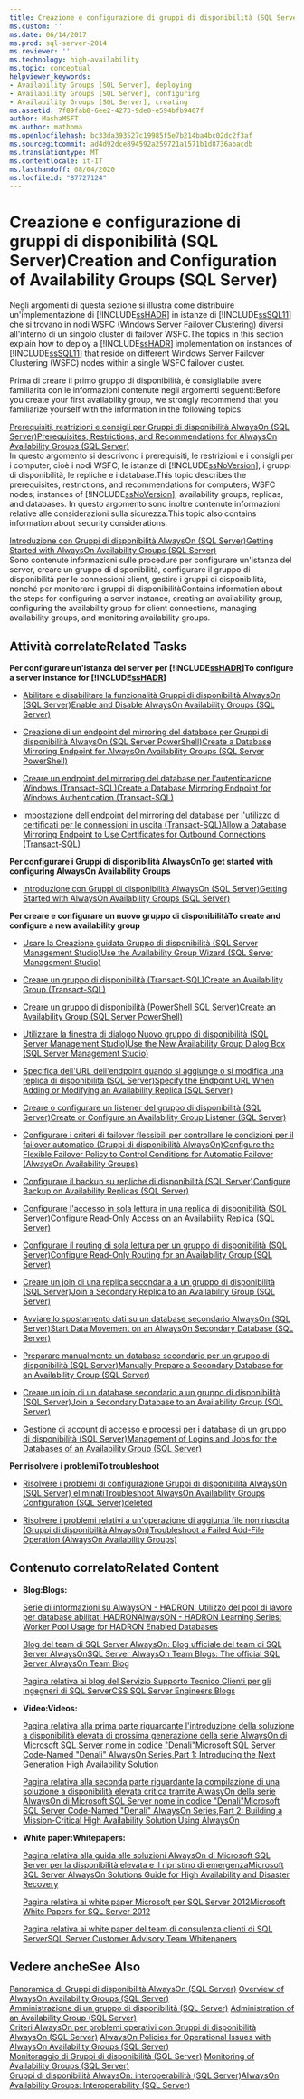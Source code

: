 ```yaml
---
title: Creazione e configurazione di gruppi di disponibilità (SQL Server) | Microsoft Docs
ms.custom: ''
ms.date: 06/14/2017
ms.prod: sql-server-2014
ms.reviewer: ''
ms.technology: high-availability
ms.topic: conceptual
helpviewer_keywords:
- Availability Groups [SQL Server], deploying
- Availability Groups [SQL Server], configuring
- Availability Groups [SQL Server], creating
ms.assetid: 7f89fab8-6ee2-4273-9de0-e594bfb9407f
author: MashaMSFT
ms.author: mathoma
ms.openlocfilehash: bc33da393527c19985f5e7b214ba4bc02dc2f3af
ms.sourcegitcommit: ad4d92dce894592a259721a1571b1d8736abacdb
ms.translationtype: MT
ms.contentlocale: it-IT
ms.lasthandoff: 08/04/2020
ms.locfileid: "87727124"
---
```

# <a name="creation-and-configuration-of-availability-groups-sql-server"></a><span data-ttu-id="f6ed1-102">Creazione e configurazione di gruppi di disponibilità (SQL Server)</span><span class="sxs-lookup"><span data-stu-id="f6ed1-102">Creation and Configuration of Availability Groups (SQL Server)</span></span>
  <span data-ttu-id="f6ed1-103">Negli argomenti di questa sezione si illustra come distribuire un'implementazione di [!INCLUDE[ssHADR](../../../includes/sshadr-md.md)] in istanze di [!INCLUDE[ssSQL11](../../../includes/sssql11-md.md)] che si trovano in nodi WSFC (Windows Server Failover Clustering) diversi all'interno di un singolo cluster di failover WSFC.</span><span class="sxs-lookup"><span data-stu-id="f6ed1-103">The topics in this section explain how to deploy a [!INCLUDE[ssHADR](../../../includes/sshadr-md.md)] implementation on instances of [!INCLUDE[ssSQL11](../../../includes/sssql11-md.md)] that reside on different Windows Server Failover Clustering (WSFC) nodes within a single WSFC failover cluster.</span></span>  
  
 <span data-ttu-id="f6ed1-104">Prima di creare il primo gruppo di disponibilità, è consigliabile avere familiarità con le informazioni contenute negli argomenti seguenti:</span><span class="sxs-lookup"><span data-stu-id="f6ed1-104">Before you create your first availability group, we strongly recommend that you familiarize yourself with the information in the following topics:</span></span>  
  
 [<span data-ttu-id="f6ed1-105">Prerequisiti, restrizioni e consigli per Gruppi di disponibilità AlwaysOn &#40;SQL Server&#41;</span><span class="sxs-lookup"><span data-stu-id="f6ed1-105">Prerequisites, Restrictions, and Recommendations for AlwaysOn Availability Groups &#40;SQL Server&#41;</span></span>](prereqs-restrictions-recommendations-always-on-availability.md)  
 <span data-ttu-id="f6ed1-106">In questo argomento si descrivono i prerequisiti, le restrizioni e i consigli per i computer, cioè i nodi WSFC, le istanze di [!INCLUDE[ssNoVersion](../../../includes/ssnoversion-md.md)], i gruppi di disponibilità, le repliche e i database.</span><span class="sxs-lookup"><span data-stu-id="f6ed1-106">This topic describes the prerequisites, restrictions, and recommendations for computers; WSFC nodes; instances of [!INCLUDE[ssNoVersion](../../../includes/ssnoversion-md.md)]; availability groups, replicas, and databases.</span></span> <span data-ttu-id="f6ed1-107">In questo argomento sono inoltre contenute informazioni relative alle considerazioni sulla sicurezza.</span><span class="sxs-lookup"><span data-stu-id="f6ed1-107">This topic also contains information about security considerations.</span></span>  
  
 [<span data-ttu-id="f6ed1-108">Introduzione con Gruppi di disponibilità AlwaysOn &#40;SQL Server&#41;</span><span class="sxs-lookup"><span data-stu-id="f6ed1-108">Getting Started with AlwaysOn Availability Groups &#40;SQL Server&#41;</span></span>](getting-started-with-always-on-availability-groups-sql-server.md)  
 <span data-ttu-id="f6ed1-109">Sono contenute informazioni sulle procedure per configurare un'istanza del server, creare un gruppo di disponibilità, configurare il gruppo di disponibilità per le connessioni client, gestire i gruppi di disponibilità, nonché per monitorare i gruppi di disponibilità</span><span class="sxs-lookup"><span data-stu-id="f6ed1-109">Contains information about the steps for configuring a server instance, creating an availability group, configuring the availability group for client connections, managing availability groups, and monitoring availability groups.</span></span>  
  
 
  
##  <a name="related-tasks"></a><a name="RelatedTasks"></a> <span data-ttu-id="f6ed1-110">Attività correlate</span><span class="sxs-lookup"><span data-stu-id="f6ed1-110">Related Tasks</span></span>  
 <span data-ttu-id="f6ed1-111">**Per configurare un'istanza del server per [!INCLUDE[ssHADR](../../../includes/sshadr-md.md)]**</span><span class="sxs-lookup"><span data-stu-id="f6ed1-111">**To configure a server instance for [!INCLUDE[ssHADR](../../../includes/sshadr-md.md)]**</span></span>  
  
-   [<span data-ttu-id="f6ed1-112">Abilitare e disabilitare la funzionalità Gruppi di disponibilità AlwaysOn &#40;SQL Server&#41;</span><span class="sxs-lookup"><span data-stu-id="f6ed1-112">Enable and Disable AlwaysOn Availability Groups &#40;SQL Server&#41;</span></span>](enable-and-disable-always-on-availability-groups-sql-server.md)  
  
-   [<span data-ttu-id="f6ed1-113">Creazione di un endpoint del mirroring del database per Gruppi di disponibilità AlwaysOn &#40;SQL Server PowerShell&#41;</span><span class="sxs-lookup"><span data-stu-id="f6ed1-113">Create a Database Mirroring Endpoint for AlwaysOn Availability Groups &#40;SQL Server PowerShell&#41;</span></span>](database-mirroring-always-on-availability-groups-powershell.md)  
  
-   [<span data-ttu-id="f6ed1-114">Creare un endpoint del mirroring del database per l'autenticazione Windows &#40;Transact-SQL&#41;</span><span class="sxs-lookup"><span data-stu-id="f6ed1-114">Create a Database Mirroring Endpoint for Windows Authentication &#40;Transact-SQL&#41;</span></span>](../../database-mirroring/create-a-database-mirroring-endpoint-for-windows-authentication-transact-sql.md)  
  
-   [<span data-ttu-id="f6ed1-115">Impostazione dell'endpoint del mirroring del database per l'utilizzo di certificati per le connessioni in uscita &#40;Transact-SQL&#41;</span><span class="sxs-lookup"><span data-stu-id="f6ed1-115">Allow a Database Mirroring Endpoint to Use Certificates for Outbound Connections &#40;Transact-SQL&#41;</span></span>](../../database-mirroring/database-mirroring-use-certificates-for-outbound-connections.md)  
  
 <span data-ttu-id="f6ed1-116">**Per configurare i Gruppi di disponibilità AlwaysOn**</span><span class="sxs-lookup"><span data-stu-id="f6ed1-116">**To get started with configuring AlwaysOn Availability Groups**</span></span>  
  
-   [<span data-ttu-id="f6ed1-117">Introduzione con Gruppi di disponibilità AlwaysOn &#40;SQL Server&#41;</span><span class="sxs-lookup"><span data-stu-id="f6ed1-117">Getting Started with AlwaysOn Availability Groups &#40;SQL Server&#41;</span></span>](getting-started-with-always-on-availability-groups-sql-server.md)  
  
 <span data-ttu-id="f6ed1-118">**Per creare e configurare un nuovo gruppo di disponibilità**</span><span class="sxs-lookup"><span data-stu-id="f6ed1-118">**To create and configure a new availability group**</span></span>  
  
-   [<span data-ttu-id="f6ed1-119">Usare la Creazione guidata Gruppo di disponibilità &#40;SQL Server Management Studio&#41;</span><span class="sxs-lookup"><span data-stu-id="f6ed1-119">Use the Availability Group Wizard &#40;SQL Server Management Studio&#41;</span></span>](use-the-availability-group-wizard-sql-server-management-studio.md)  
  
-   [<span data-ttu-id="f6ed1-120">Creare un gruppo di disponibilità &#40;Transact-SQL&#41;</span><span class="sxs-lookup"><span data-stu-id="f6ed1-120">Create an Availability Group &#40;Transact-SQL&#41;</span></span>](create-an-availability-group-transact-sql.md)  
  
-   [<span data-ttu-id="f6ed1-121">Creare un gruppo di disponibilità &#40;PowerShell SQL Server&#41;</span><span class="sxs-lookup"><span data-stu-id="f6ed1-121">Create an Availability Group &#40;SQL Server PowerShell&#41;</span></span>](../../../powershell/sql-server-powershell.md)  
  
-   [<span data-ttu-id="f6ed1-122">Utilizzare la finestra di dialogo Nuovo gruppo di disponibilità &#40;SQL Server Management Studio&#41;</span><span class="sxs-lookup"><span data-stu-id="f6ed1-122">Use the New Availability Group Dialog Box &#40;SQL Server Management Studio&#41;</span></span>](use-the-new-availability-group-dialog-box-sql-server-management-studio.md)  
  
-   [<span data-ttu-id="f6ed1-123">Specifica dell'URL dell'endpoint quando si aggiunge o si modifica una replica di disponibilità &#40;SQL Server&#41;</span><span class="sxs-lookup"><span data-stu-id="f6ed1-123">Specify the Endpoint URL When Adding or Modifying an Availability Replica &#40;SQL Server&#41;</span></span>](specify-endpoint-url-adding-or-modifying-availability-replica.md)  
  
-   [<span data-ttu-id="f6ed1-124">Creare o configurare un listener del gruppo di disponibilità &#40;SQL Server&#41;</span><span class="sxs-lookup"><span data-stu-id="f6ed1-124">Create or Configure an Availability Group Listener &#40;SQL Server&#41;</span></span>](create-or-configure-an-availability-group-listener-sql-server.md)  
  
-   [<span data-ttu-id="f6ed1-125">Configurare i criteri di failover flessibili per controllare le condizioni per il failover automatico (Gruppi di disponibilità AlwaysOn)</span><span class="sxs-lookup"><span data-stu-id="f6ed1-125">Configure the Flexible Failover Policy to Control Conditions for Automatic Failover (AlwaysOn Availability Groups)</span></span>](configure-flexible-automatic-failover-policy.md)  
  
-   [<span data-ttu-id="f6ed1-126">Configurare il backup su repliche di disponibilità &#40;SQL Server&#41;</span><span class="sxs-lookup"><span data-stu-id="f6ed1-126">Configure Backup on Availability Replicas &#40;SQL Server&#41;</span></span>](configure-backup-on-availability-replicas-sql-server.md)  
  
-   [<span data-ttu-id="f6ed1-127">Configurare l'accesso in sola lettura in una replica di disponibilità &#40;SQL Server&#41;</span><span class="sxs-lookup"><span data-stu-id="f6ed1-127">Configure Read-Only Access on an Availability Replica &#40;SQL Server&#41;</span></span>](configure-read-only-access-on-an-availability-replica-sql-server.md)  
  
-   [<span data-ttu-id="f6ed1-128">Configurare il routing di sola lettura per un gruppo di disponibilità &#40;SQL Server&#41;</span><span class="sxs-lookup"><span data-stu-id="f6ed1-128">Configure Read-Only Routing for an Availability Group &#40;SQL Server&#41;</span></span>](configure-read-only-routing-for-an-availability-group-sql-server.md)  
  
-   [<span data-ttu-id="f6ed1-129">Creare un join di una replica secondaria a un gruppo di disponibilità &#40;SQL Server&#41;</span><span class="sxs-lookup"><span data-stu-id="f6ed1-129">Join a Secondary Replica to an Availability Group &#40;SQL Server&#41;</span></span>](join-a-secondary-replica-to-an-availability-group-sql-server.md)  
  
-   [<span data-ttu-id="f6ed1-130">Avviare lo spostamento dati su un database secondario AlwaysOn &#40;SQL Server&#41;</span><span class="sxs-lookup"><span data-stu-id="f6ed1-130">Start Data Movement on an AlwaysOn Secondary Database &#40;SQL Server&#41;</span></span>](start-data-movement-on-an-always-on-secondary-database-sql-server.md)  
  
-   [<span data-ttu-id="f6ed1-131">Preparare manualmente un database secondario per un gruppo di disponibilità &#40;SQL Server&#41;</span><span class="sxs-lookup"><span data-stu-id="f6ed1-131">Manually Prepare a Secondary Database for an Availability Group &#40;SQL Server&#41;</span></span>](manually-prepare-a-secondary-database-for-an-availability-group-sql-server.md)  
  
-   [<span data-ttu-id="f6ed1-132">Creare un join di un database secondario a un gruppo di disponibilità &#40;SQL Server&#41;</span><span class="sxs-lookup"><span data-stu-id="f6ed1-132">Join a Secondary Database to an Availability Group &#40;SQL Server&#41;</span></span>](join-a-secondary-database-to-an-availability-group-sql-server.md)  
  
-   [<span data-ttu-id="f6ed1-133">Gestione di account di accesso e processi per i database di un gruppo di disponibilità &#40;SQL Server&#41;</span><span class="sxs-lookup"><span data-stu-id="f6ed1-133">Management of Logins and Jobs for the Databases of an Availability Group &#40;SQL Server&#41;</span></span>](../../logins-and-jobs-for-availability-group-databases.md)  
  
 <span data-ttu-id="f6ed1-134">**Per risolvere i problemi**</span><span class="sxs-lookup"><span data-stu-id="f6ed1-134">**To troubleshoot**</span></span>  
  
-   [<span data-ttu-id="f6ed1-135">Risolvere i problemi di configurazione Gruppi di disponibilità AlwaysOn (SQL Server) eliminati</span><span class="sxs-lookup"><span data-stu-id="f6ed1-135">Troubleshoot AlwaysOn Availability Groups Configuration (SQL Server)deleted</span></span>](troubleshoot-always-on-availability-groups-configuration-sql-server.md)  
  
-   [<span data-ttu-id="f6ed1-136">Risolvere i problemi relativi a un'operazione di aggiunta file non riuscita &#40;Gruppi di disponibilità AlwaysOn&#41;</span><span class="sxs-lookup"><span data-stu-id="f6ed1-136">Troubleshoot a Failed Add-File Operation &#40;AlwaysOn Availability Groups&#41;</span></span>](troubleshoot-a-failed-add-file-operation-always-on-availability-groups.md)  
  
##  <a name="related-content"></a><a name="RelatedContent"></a> <span data-ttu-id="f6ed1-137">Contenuto correlato</span><span class="sxs-lookup"><span data-stu-id="f6ed1-137">Related Content</span></span>  
  
-   <span data-ttu-id="f6ed1-138">**Blog:**</span><span class="sxs-lookup"><span data-stu-id="f6ed1-138">**Blogs:**</span></span>  
  
     [<span data-ttu-id="f6ed1-139">Serie di informazioni su AlwaysON - HADRON: Utilizzo del pool di lavoro per database abilitati HADRON</span><span class="sxs-lookup"><span data-stu-id="f6ed1-139">AlwaysON - HADRON Learning Series: Worker Pool Usage for HADRON Enabled Databases</span></span>](https://blogs.msdn.com/b/psssql/archive/2012/05/17/alwayson-hadron-learning-series-worker-pool-usage-for-hadron-enabled-databases.aspx)  
  
     [<span data-ttu-id="f6ed1-140">Blog del team di SQL Server AlwaysOn: Blog ufficiale del team di SQL Server AlwaysOn</span><span class="sxs-lookup"><span data-stu-id="f6ed1-140">SQL Server AlwaysOn Team Blogs: The official SQL Server AlwaysOn Team Blog</span></span>](https://blogs.msdn.com/b/sqlalwayson/)  
  
     [<span data-ttu-id="f6ed1-141">Pagina relativa ai blog del Servizio Supporto Tecnico Clienti per gli ingegneri di SQL Server</span><span class="sxs-lookup"><span data-stu-id="f6ed1-141">CSS SQL Server Engineers Blogs</span></span>](https://blogs.msdn.com/b/psssql/)  
  
-   <span data-ttu-id="f6ed1-142">**Video:**</span><span class="sxs-lookup"><span data-stu-id="f6ed1-142">**Videos:**</span></span>  
  
     [<span data-ttu-id="f6ed1-143">Pagina relativa alla prima parte riguardante l'introduzione della soluzione a disponibilità elevata di prossima generazione della serie AlwaysOn di Microsoft SQL Server nome in codice "Denali"</span><span class="sxs-lookup"><span data-stu-id="f6ed1-143">Microsoft SQL Server Code-Named "Denali" AlwaysOn Series,Part 1: Introducing the Next Generation High Availability Solution</span></span>](https://channel9.msdn.com/Events/TechEd/NorthAmerica/2011/DBI302)  
  
     [<span data-ttu-id="f6ed1-144">Pagina relativa alla seconda parte riguardante la compilazione di una soluzione a disponibilità elevata critica tramite AlwasyOn della serie AlwaysOn di Microsoft SQL Server nome in codice "Denali"</span><span class="sxs-lookup"><span data-stu-id="f6ed1-144">Microsoft SQL Server Code-Named "Denali" AlwaysOn Series,Part 2: Building a Mission-Critical High Availability Solution Using AlwaysOn</span></span>](https://channel9.msdn.com/Events/TechEd/NorthAmerica/2011/DBI404)  
  
-   <span data-ttu-id="f6ed1-145">**White paper:**</span><span class="sxs-lookup"><span data-stu-id="f6ed1-145">**Whitepapers:**</span></span>  
  
     [<span data-ttu-id="f6ed1-146">Pagina relativa alla guida alle soluzioni AlwaysOn di Microsoft SQL Server per la disponibilità elevata e il ripristino di emergenza</span><span class="sxs-lookup"><span data-stu-id="f6ed1-146">Microsoft SQL Server AlwaysOn Solutions Guide for High Availability and Disaster Recovery</span></span>](https://go.microsoft.com/fwlink/?LinkId=227600)  
  
     [<span data-ttu-id="f6ed1-147">Pagina relativa ai white paper Microsoft per SQL Server 2012</span><span class="sxs-lookup"><span data-stu-id="f6ed1-147">Microsoft White Papers for SQL Server 2012</span></span>](https://msdn.microsoft.com/library/hh403491.aspx)  
  
     [<span data-ttu-id="f6ed1-148">Pagina relativa ai white paper del team di consulenza clienti di SQL Server</span><span class="sxs-lookup"><span data-stu-id="f6ed1-148">SQL Server Customer Advisory Team Whitepapers</span></span>](http://sqlcat.com/)  
  
## <a name="see-also"></a><span data-ttu-id="f6ed1-149">Vedere anche</span><span class="sxs-lookup"><span data-stu-id="f6ed1-149">See Also</span></span>  
 <span data-ttu-id="f6ed1-150">[Panoramica di Gruppi di disponibilità AlwaysOn &#40;SQL Server&#41;](overview-of-always-on-availability-groups-sql-server.md) </span><span class="sxs-lookup"><span data-stu-id="f6ed1-150">[Overview of AlwaysOn Availability Groups &#40;SQL Server&#41;](overview-of-always-on-availability-groups-sql-server.md) </span></span>  
 <span data-ttu-id="f6ed1-151">[Amministrazione di un gruppo di disponibilità &#40;SQL Server&#41;](administration-of-an-availability-group-sql-server.md) </span><span class="sxs-lookup"><span data-stu-id="f6ed1-151">[Administration of an Availability Group &#40;SQL Server&#41;](administration-of-an-availability-group-sql-server.md) </span></span>  
 <span data-ttu-id="f6ed1-152">[Criteri AlwaysOn per problemi operativi con Gruppi di disponibilità AlwaysOn (SQL Server)](always-on-policies-for-operational-issues-always-on-availability.md) </span><span class="sxs-lookup"><span data-stu-id="f6ed1-152">[AlwaysOn Policies for Operational Issues with AlwaysOn Availability Groups (SQL Server)](always-on-policies-for-operational-issues-always-on-availability.md) </span></span>  
 <span data-ttu-id="f6ed1-153">[Monitoraggio di Gruppi di disponibilità &#40;SQL Server&#41;](monitoring-of-availability-groups-sql-server.md) </span><span class="sxs-lookup"><span data-stu-id="f6ed1-153">[Monitoring of Availability Groups &#40;SQL Server&#41;](monitoring-of-availability-groups-sql-server.md) </span></span>  
 [<span data-ttu-id="f6ed1-154">Gruppi di disponibilità AlwaysOn: interoperabilità (SQL Server)</span><span class="sxs-lookup"><span data-stu-id="f6ed1-154">AlwaysOn Availability Groups: Interoperability (SQL Server)</span></span>](always-on-availability-groups-interoperability-sql-server.md)  
  
